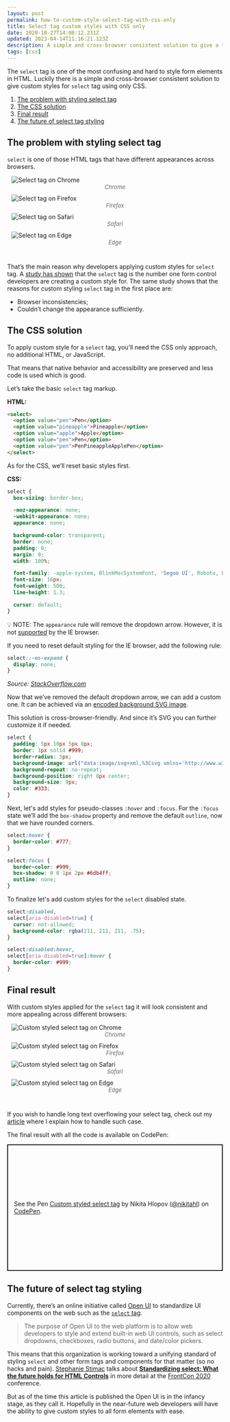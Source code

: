 ```yaml
---
layout: post
permalink: how-to-custom-style-select-tag-with-css-only
title: Select tag custom styles with CSS only
date: 2020-10-27T14:08:12.231Z
updated: 2023-04-14T11:16:21.123Z
description: A simple and cross-browser consistent solution to give a to custom style to a select tag with CSS only
tags: [css]
---
```

The `select` tag is one of the most confusing and hard to style form elements in HTML. Luckily there is a simple and cross-browser consistent solution to give custom styles for `select` tag using only CSS.

1. [The problem with styling select tag](#the-problem-with-styling-select-tag)
2. [The CSS solution](#the-css-solution)
3. [Final result](#final-result)
4. [The future of select tag styling](#the-future-of-select-tag-styling)

## The problem with styling select tag

`select` is one of those HTML tags that have different appearances across browsers.

<style>
.image-grid {display: flex;justify-content: space-evenly;flex-wrap: wrap;margin: 0 0 30px;}
.image-grid figcaption {font-size: 13px; color: #666; font-style:italic; text-align:center}

.image-grid figure{margin: 0 10px 10px;flex: 1 0 47%;}

</style>

<div class="image-grid">
  <figure>
    <img class="shadow" src="/images/html-elements/select-tag-chrome.png" alt="Select tag on Chrome" loading="lazy">
    <figcaption>Chrome</figcaption>
  </figure>
  <figure>
    <img class="shadow" src="/images/html-elements/select-tag-firefox.png" alt="Select tag on Firefox" loading="lazy">
    <figcaption>Firefox</figcaption>
  </figure>
  <figure>
    <img class="shadow" src="/images/html-elements/select-tag-safari.png" alt="Select tag on Safari" loading="lazy">
    <figcaption>Safari</figcaption>
  </figure>
  <figure>
    <img class="shadow" src="/images/html-elements/select-tag-edge.png" alt="Select tag on Edge" loading="lazy">
    <figcaption>Edge</figcaption>
  </figure>
</div>

That’s the main reason why developers applying custom styles for `select` tag. A [study has shown](https://www.gwhitworth.com/surveys/controls-components/) that the `select` tag is the number one form control developers are creating a custom style for. The same study shows that the reasons for custom styling `select` tag in the first place are:

* Browser inconsistencies;
* Couldn’t change the appearance sufficiently.

## The CSS solution

To apply custom style for a `select` tag, you’ll need the CSS only approach, no additional HTML, or JavaScript. 

That means that native behavior and accessibility are preserved and less code is used which is good.

Let’s take the basic `select` tag markup.

**HTML:**

```html
<select>
  <option value="pen">Pen</option>
  <option value="pineapple">Pineapple</option>
  <option value="apple">Apple</option>
  <option value="pen">Pen</option>
  <option value="pen">PenPineappleApplePen</option>
</select>
```

As for the CSS, we’ll reset basic styles first.

**CSS:**

```css
select {
  box-sizing: border-box;

  -moz-appearance: none;
  -webkit-appearance: none;
  appearance: none;

  background-color: transparent;
  border: none;
  padding: 0;
  margin: 0;
  width: 100%;

  font-family: -apple-system, BlinkMacSystemFont, 'Segoe UI', Roboto, Oxygen, Ubuntu, Cantarell, 'Open Sans', 'Helvetica Neue', sans-serif;
  font-size: 16px;
  font-weight: 500;
  line-height: 1.3;

  cursor: default;
}
```

<p class="note">
💡 NOTE: The <code>appearance</code> rule will remove the dropdown arrow. However, it is not <a href="https://caniuse.com/#search=appearance" target="_blank" rel="noreferrer noopener">supported</a> by the IE browser.
</p>

If you need to reset default styling for the IE browser, add the following rule:

```css
select::-ms-expand {
  display: none;
}
```

*Source: [StackOverflow.com](https://stackoverflow.com/questions/20163079/remove-select-arrow-on-ie/20163273#20163273)*

Now that we’ve removed the default dropdown arrow, we can add a custom one. It can be achieved via an [encoded background SVG image](/using-svg-background-image-with-css-code-only).

This solution is cross-browser-friendly. And since it’s SVG you can further customize it if needed.

```css
select {
  padding: 5px 10px 5px 8px;
  border: 1px solid #999;
  border-radius: 5px;
  background-image: url("data:image/svg+xml,%3Csvg xmlns='http://www.w3.org/2000/svg' width='292.4' height='292.4'%3E%3Cpath fill='%23333' d='M287 69.4a17.6 17.6 0 0 0-13-5.4H18.4c-5 0-9.3 1.8-12.9 5.4A17.6 17.6 0 0 0 0 82.2c0 5 1.8 9.3 5.4 12.9l128 127.9c3.6 3.6 7.8 5.4 12.8 5.4s9.2-1.8 12.8-5.4L287 95c3.5-3.5 5.4-7.8 5.4-12.8 0-5-1.9-9.2-5.5-12.8z'/%3E%3C/svg%3E");
  background-repeat: no-repeat;
  background-position: right 8px center;
  background-size: 9px;
  color: #333;
}
```

Next, let's add styles for pseudo-classes `:hover` and `:focus`. For the `:focus` state we’ll add the `box-shadow` property and remove the default `outline`, now that we have rounded corners.

```css
select:hover {
  border-color: #777;
}

select:focus {
  border-color: #999;
  box-shadow: 0 0 1px 2px #6db4ff;
  outline: none;
}
```

To finalize let's add custom styles for the `select` disabled state.

```css
select:disabled,
select[aria-disabled=true] {
  cursor: not-allowed;
  background-color: rgba(211, 211, 211, .75);
}

select:disabled:hover,
select[aria-disabled=true]:hover {
  border-color: #999;
}
```

## Final result

With custom styles applied for the `select` tag it will look consistent and more appealing across different browsers:

<div class="image-grid">
  <figure>
    <img class="shadow" src="/images/html-elements/custom-select-tag-chrome.png" alt="Custom styled select tag on Chrome" loading="lazy">
    <figcaption>Chrome</figcaption>
  </figure>
  <figure>
    <img class="shadow" src="/images/html-elements/custom-select-tag-firefox.png" alt="Custom styled select tag on Firefox" loading="lazy">
    <figcaption>Firefox</figcaption>
  </figure>
  <figure>
    <img class="shadow" src="/images/html-elements/custom-select-tag-safari.png" alt="Custom styled select tag on Safari" loading="lazy">
    <figcaption>Safari</figcaption>
  </figure>
  <figure>
    <img class="shadow" src="/images/html-elements/custom-select-tag-edge.png" alt="Custom styled select tag on Edge" loading="lazy">
    <figcaption>Edge</figcaption>
  </figure>
</div>

If you wish to handle long text overflowing your select tag, check out my [article](/text-overflow-ellipsis-on-select-tag) where I explain how to handle such case.

The final result with all the code is available on CodePen:

<p class="codepen" data-height="390" data-theme-id="dark" data-default-tab="css,result" data-user="nikitahl" data-slug-hash="GRZvPer" style="height: 295px; box-sizing: border-box; display: flex; align-items: center; justify-content: center; border: 2px solid; margin: 1em 0; padding: 1em;" data-pen-title="Custom styled select tag">
  <span>See the Pen <a href="https://codepen.io/nikitahl/pen/GRZvPer">
  Custom styled select tag</a> by Nikita Hlopov (<a href="https://codepen.io/nikitahl">@nikitahl</a>)
  on <a href="https://codepen.io">CodePen</a>.</span>
</p>
<script async src="https://static.codepen.io/assets/embed/ei.js"></script>

## The future of select tag styling

Currently, there’s an online initiative called [Open UI](https://open-ui.org/) to standardize UI components on the web such as the [`select` tag](https://open-ui.org/components/select). 

> The purpose of Open UI to the web platform is to allow web developers to style and extend built-in web UI controls, such as select dropdowns, checkboxes, radio buttons, and date/color pickers.

This means that this organization is working toward a unifying standard of styling `select` and other form tags and components for that matter (so no hacks and pain). [Stephanie Stimac](https://twitter.com/seaotta) talks about **[Standardizing select: What the future holds for HTML Controls](https://noti.st/seaotta/2UH3qv/standardizing-select-what-the-future-holds-for-html-controls)** in more detail at the [FrontCon 2020](https://2020.frontcon.com/) conference.

But as of the time this article is published the Open UI is in the infancy stage, as they call it. Hopefully in the near-future web developers will have the ability to give custom styles to all form elements with ease.